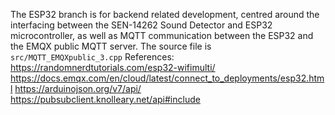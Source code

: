 The ESP32 branch is for backend related development, centred around the interfacing between the SEN-14262 Sound Detector and ESP32 microcontroller, as well as MQTT communication between the ESP32 and the EMQX public MQTT server.
The source file is `src/MQTT_EMQXpublic_3.cpp`
References:
https://randomnerdtutorials.com/esp32-wifimulti/
https://docs.emqx.com/en/cloud/latest/connect_to_deployments/esp32.html
https://arduinojson.org/v7/api/
https://pubsubclient.knolleary.net/api#include
